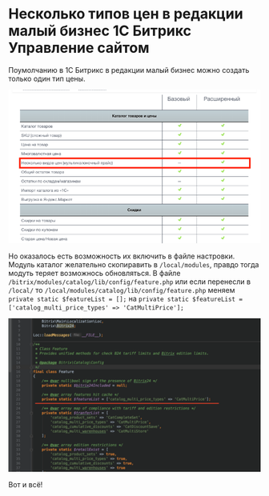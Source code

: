 # Несколько типов цен в редакции малый бизнес 1С Битрикс Управление сайтом

Поумолчанию в 1С Битрикс в редакции малый бизнес можно создать только один тип цены.

![Image](https://raw.githubusercontent.com/BravOFF/Several_Types-_Of_Prices_Bitrix_small_business/master/bit.png)

Но оказалось есть возможность их включить в файле настровки.
Модуль каталог желательно скопиравить в ```/local/modules```, правдо тогда модуть теряет возможнось обновляться.
В файле ```/bitrix/modules/catalog/lib/config/feature.php``` или если перенесли в ```/local/``` то ```/local/modules/catalog/lib/config/feature.php``` меняем ```private static $featureList = [];``` на ```private static $featureList = ['catalog_multi_price_types' => 'CatMultiPrice'];```

![Image](https://raw.githubusercontent.com/BravOFF/Several_Types-_Of_Prices_Bitrix_small_business/master/bit2.png)

Вот и всё!
